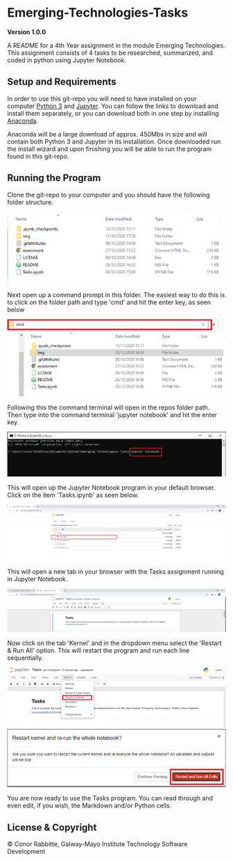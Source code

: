 # Emerging-Technologies-Tasks

**Version 1.0.0**

A README for a 4th Year assignment in the module Emerging Technologies. This assignment consists of 4 tasks to be researched, summarized, and coded in python using Jupyter Notebook.

## Setup and Requirements

In order to use this git-repo you will need to have installed on your computer [Python 3](https://www.python.org/downloads/) and [Jupyter](https://jupyter.org/install). You can follow the links to download and install them separately, or you can download both in one step by installing [Anaconda](https://www.anaconda.com/products/individual).

Anaconda will be a large download of approx. 450Mbs in size and will contain both Python 3 and Jupyter in its installation. Once downloaded run the install wizard and upon finishing you will be able to run the program found in this git-repo.

## Running the Program

Clone the git-repo to your computer and you should have the following folder structure.

![Folder_Image](img/Repo_folder_Image.PNG)

Next open up a command prompt in this folder. The easiest way to do this is to click on the folder path and type 'cmd' and hit the enter key, as seen below

![Folder_Image_cmd](img/Folder_cmd.png)

Following this the command terminal will open in the repos folder path. Then type into the command terminal 'jupyter notebook' and hit the enter key.

![Command_Terminal_Jupyter](img/Command_Terminal_Jupyter.png)

This will open up the Jupyter Notebook program in your default browser. Click on the item 'Tasks.ipynb' as seen below.

![Jupyter_Notebook](img/Jupyter_Notebook.png)

This will open a new tab in your browser with the Tasks assignment running in Jupyter Notebook.

![Tasks_Jupyter_Notebook](img/Tasks_Jupyter_Notebook.png)

Now click on the tab 'Kernel' and in the dropdown menu select the 'Restart & Run All' option. This will restart the program and run each line sequentially.

![Kernel_Restart](img/Kernel_Restart.png)
![Restart_And_Run_All_Cells](img/Restart_And_Run_All_Cells.png)

You are now ready to use the Tasks program. You can read through and even edit, if you wish, the Markdown and/or Python cells.

## License & Copyright

© Conor Rabbitte, Galway-Mayo Institute Technology Software Development
